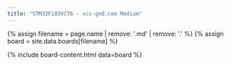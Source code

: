 ```yaml
---
title: "STM32F103VCT6 - vcc-gnd.com Medium"
---
```


{% assign filename = page.name | remove: '.md' | remove: '.' %}
{% assign board = site.data.boards[filename] %}

{% include board-content.html data=board %}
